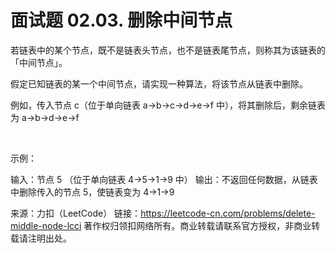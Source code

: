 # 面试题 02.03. 删除中间节点

若链表中的某个节点，既不是链表头节点，也不是链表尾节点，则称其为该链表的「中间节点」。

假定已知链表的某一个中间节点，请实现一种算法，将该节点从链表中删除。

例如，传入节点 c（位于单向链表 a->b->c->d->e->f 中），将其删除后，剩余链表为 a->b->d->e->f

 

示例：

输入：节点 5 （位于单向链表 4->5->1->9 中）
输出：不返回任何数据，从链表中删除传入的节点 5，使链表变为 4->1->9

来源：力扣（LeetCode）
链接：https://leetcode-cn.com/problems/delete-middle-node-lcci
著作权归领扣网络所有。商业转载请联系官方授权，非商业转载请注明出处。
